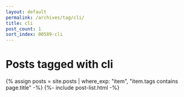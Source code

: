```yaml
---
layout: default
permalink: /archives/tag/cli/
title: cli
post_count: 1
sort_index: 00589-cli
---
```

<h1 class="page-heading">Posts tagged with cli</h1>
{% assign posts = site.posts | where_exp: "item", "item.tags contains page.title" -%}
{%- include post-list.html -%}
